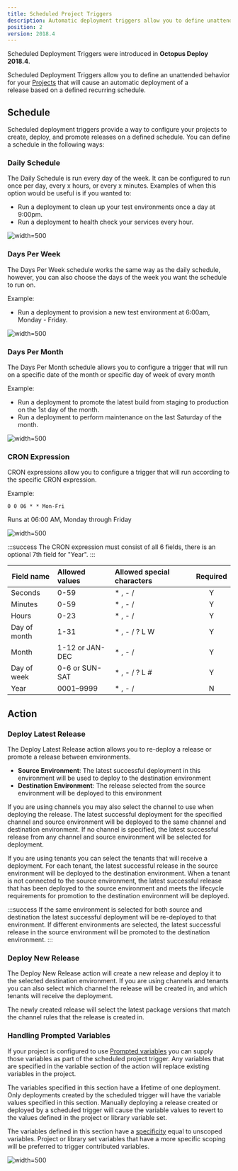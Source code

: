 ```yaml
---
title: Scheduled Project Triggers
description: Automatic deployment triggers allow you to define unattended behavior for your project that will cause an automatic deployment of a release into an environment.
position: 2
version: 2018.4
---
```


Scheduled Deployment Triggers were introduced in **Octopus Deploy 2018.4**.

Scheduled Deployment Triggers allow you to define an unattended behavior for your [Projects](/docs/deployment-process/projects.md) that will cause an automatic deployment of a release based on a defined recurring schedule.

## Schedule

Scheduled deployment triggers provide a way to configure your projects to create, deploy, and promote releases on a defined schedule.
You can define a schedule in the following ways:

### Daily Schedule

The Daily Schedule is run every day of the week. It can be configured to run once per day, every x hours, or every x minutes.
Examples of when this option would be useful is if you wanted to:
* Run a deployment to clean up your test environments once a day at 9:00pm.
* Run a deployment to health check your services every hour.

![](/docs/images/scheduled-project-triggers/scheduled-project-triggers-daily-schedule.png "width=500")

### Days Per Week
The Days Per Week schedule works the same way as the daily schedule, however, you can also choose the days of the week you want the schedule to run on.

Example:

* Run a deployment to provision a new test environment at 6:00am, Monday - Friday.

![](/docs/images/scheduled-project-triggers/scheduled-project-triggers-days-per-week-schedule.png "width=500")

### Days Per Month
The Days Per Month schedule allows you to configure a trigger that will run on a specific date of the month or specific day of week of every month

Example:

* Run a deployment to promote the latest build from staging to production on the 1st day of the month.
* Run a deployment to perform maintenance on the last Saturday of the month.

![](/docs/images/scheduled-project-triggers/scheduled-project-triggers-days-per-month-schedule.png "width=500")

### CRON Expression

CRON expressions allow you to configure a trigger that will run according to the specific CRON expression.

Example:

`0 0 06 * * Mon-Fri`

Runs at 06:00 AM, Monday through Friday

![](/docs/images/scheduled-project-triggers/scheduled-project-triggers-cron-expression.png "width=500")

:::success
The CRON expression must consist of all 6 fields, there is an optional 7th field for "Year".
:::

| Field name    | Allowed values       | Allowed special characters  | Required |
| ------------- |:-------------------- |:--------------------------- | :------: |
| Seconds       | 0-59                 | * , - /                     | Y        |
| Minutes       | 0-59                 | * , - /                     | Y        |
| Hours         | 0-23                 | * , - /                     | Y        |
| Day of month  | 1-31                 | * , - / ? L W               | Y        |
| Month         | 1-12 or JAN-DEC      | * , - /                     | Y        |
| Day of week   | 0-6 or SUN-SAT       | * , - / ? L #               | Y        |
| Year          | 0001–9999            | * , - /                     | N        |

## Action

### Deploy Latest Release

The Deploy Latest Release action allows you to re-deploy a release or promote a release between environments.
* **Source Environment**: The latest successful deployment in this environment will be used to deploy to the destination environment
* **Destination Environment**: The release selected from the source environment will be deployed to this environment

If you are using channels you may also select the channel to use when deploying the release. The latest successful deployment for the specified channel and source environment will be deployed to the same channel and destination environment. If no channel is specified, the latest successful release from any channel and source environment will be selected for deployment.

If you are using tenants you can select the tenants that will receive a deployment. For each tenant, the latest successful release in the source environment will be deployed to the destination environment. When a tenant is not connected to the source environment, the latest successful release that has been deployed to the source environment and meets the lifecycle requirements for promotion to the destination environment will be deployed.

:::success
If the same environment is selected for both source and destination the latest successful deployment will be re-deployed to that environment. If different environments are selected, the latest successful release in the source environment will be promoted to the destination environment.
:::

### Deploy New Release
The Deploy New Release action will create a new release and deploy it to the selected destination environment. If you are using channels and tenants you can also select which channel the release will be created in, and which tenants will receive the deployment.

The newly created release will select the latest package versions that match the channel rules that the release is created in.

### Handling Prompted Variables
If your project is configured to use [Prompted variables](/deployment-process/variables/prompted-variables.md) you can supply those variables as part of the scheduled project trigger. Any variables that are specified in the variable section of the action will replace existing variables in the project.

The variables specified in this section have a lifetime of one deployment. Only deployments created by the scheduled trigger will have the variable values specified in this section. Manually deploying a release created or deployed by a scheduled trigger will cause the variable values to revert to the values defined in the project or library variable set.

The variables defined in this section have a [specificity](https://octopus.com/docs/deployment-process/variables/scoping-variables#Scopingvariables-Scopespecificity) equal to unscoped variables. Project or library set variables that have a more specific scoping will be preferred to trigger contributed variables.

![](/docs/images/scheduled-project-triggers/scheduled-project-triggers-prompt-variables.png "width=500")
